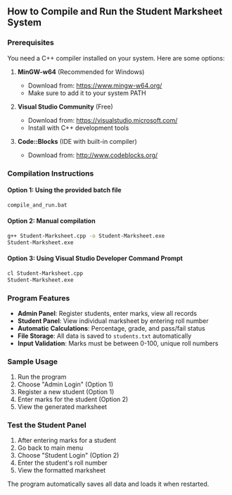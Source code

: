 ## How to Compile and Run the Student Marksheet System

### Prerequisites
You need a C++ compiler installed on your system. Here are some options:

1. **MinGW-w64** (Recommended for Windows)
   - Download from: https://www.mingw-w64.org/
   - Make sure to add it to your system PATH

2. **Visual Studio Community** (Free)
   - Download from: https://visualstudio.microsoft.com/
   - Install with C++ development tools

3. **Code::Blocks** (IDE with built-in compiler)
   - Download from: http://www.codeblocks.org/

### Compilation Instructions

#### Option 1: Using the provided batch file
```bash
compile_and_run.bat
```

#### Option 2: Manual compilation
```bash
g++ Student-Marksheet.cpp -o Student-Marksheet.exe
Student-Marksheet.exe
```

#### Option 3: Using Visual Studio Developer Command Prompt
```bash
cl Student-Marksheet.cpp
Student-Marksheet.exe
```

### Program Features
- **Admin Panel**: Register students, enter marks, view all records
- **Student Panel**: View individual marksheet by entering roll number
- **Automatic Calculations**: Percentage, grade, and pass/fail status
- **File Storage**: All data is saved to `students.txt` automatically
- **Input Validation**: Marks must be between 0-100, unique roll numbers

### Sample Usage
1. Run the program
2. Choose "Admin Login" (Option 1)
3. Register a new student (Option 1)
4. Enter marks for the student (Option 2)
5. View the generated marksheet

### Test the Student Panel
1. After entering marks for a student
2. Go back to main menu
3. Choose "Student Login" (Option 2)
4. Enter the student's roll number
5. View the formatted marksheet

The program automatically saves all data and loads it when restarted.
